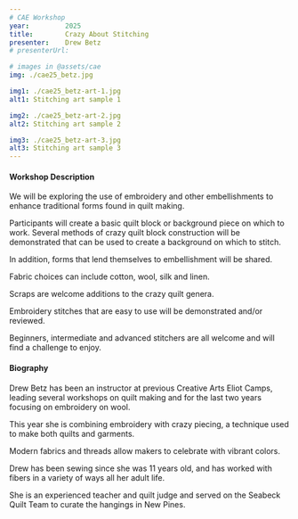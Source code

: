 ```yaml
---
# CAE Workshop
year:         2025
title:        Crazy About Stitching
presenter:    Drew Betz
# presenterUrl: 

# images in @assets/cae
img: ./cae25_betz.jpg

img1: ./cae25_betz-art-1.jpg
alt1: Stitching art sample 1

img2: ./cae25_betz-art-2.jpg
alt2: Stitching art sample 2

img3: ./cae25_betz-art-3.jpg
alt3: Stitching art sample 3
---
```


#### Workshop Description

We will be exploring the use of embroidery and other embellishments to 
enhance traditional forms found in quilt making.  

Participants will create a basic quilt block or background 
piece on which to work.  Several methods of crazy quilt 
block construction will be demonstrated that can be used 
to create a background on which to stitch.  

In addition, forms that lend themselves to embellishment will be shared. 

Fabric choices can include cotton, wool, silk and linen.  

Scraps are welcome additions to the crazy quilt genera. 

Embroidery stitches that are easy to use will be demonstrated 
and/or reviewed. 

Beginners, intermediate and advanced stitchers are all welcome 
and will find a challenge to enjoy.  

#### Biography

Drew Betz has been an instructor at previous Creative Arts Eliot Camps, 
leading several workshops on quilt making and for the last two years 
focusing on embroidery on wool.  

This year she is combining embroidery with crazy piecing, 
a technique used to make both quilts and garments.  

Modern fabrics and threads allow makers to celebrate with vibrant colors.  

Drew has been sewing since she was 11 years old, and has worked with 
fibers in a variety of ways all her adult life.  

She is an experienced teacher and quilt judge and served on the 
Seabeck Quilt Team to curate the hangings in New Pines.
